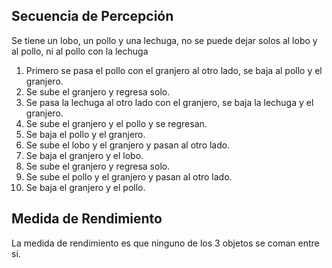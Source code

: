 ## **Secuencia de Percepción**
Se tiene un lobo, un pollo y una lechuga, no se puede dejar solos al lobo y al pollo, ni al pollo con la lechuga

1. Primero se pasa el pollo con el granjero al otro lado, se baja al pollo y el granjero.
2. Se sube el granjero y regresa solo.
3. Se pasa la lechuga al otro lado con el granjero, se baja la lechuga y el granjero.
4. Se sube el granjero y el pollo y se regresan.
5. Se baja el pollo y el granjero.
6. Se sube el lobo y el granjero y pasan al otro lado.
7. Se baja el granjero y el lobo.
8. Se sube el granjero y regresa solo.
9. Se sube el pollo y el granjero y pasan al otro lado.
10. Se baja el granjero y el pollo.

## **Medida de Rendimiento**
La medida de rendimiento es que ninguno de los 3 objetos se coman entre sí.
